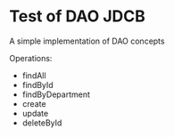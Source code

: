 # Test of DAO JDCB

A simple implementation of DAO concepts

Operations:
- findAll
- findById
- findByDepartment
- create
- update
- deleteById
